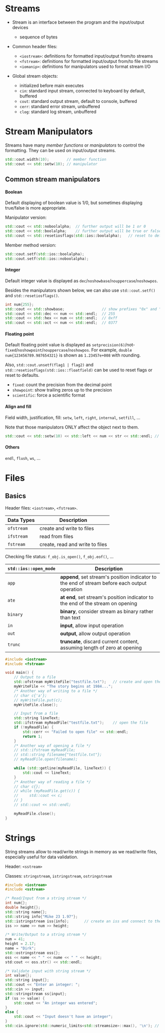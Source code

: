 # Streams

- Stream is an interface between the program and the input/output devices
    * sequence of bytes

- Common header files:
    * `<iostream>`: definitions for formatted input/output from/to streams
    * `<fstream>`: definitions for formatted input/output from/to file streams
    * `<iomanip>`: definitions for manipulators used to format stream I/O

- Global stream objects:
    * initialized before main executes
    * `cin`: standard input stream, connected to keyboard by default, buffered
    * `cout`: standard output stream, default to console, buffered
    * `cerr`: standard error stream, unbuffered
    * `clog`: standard log stream, unbuffered

# Stream Manipulators

Streams have many *member functions* or *manipulators* to control the formatting. They can be used on input/output streams.

```c++
std::cout.width(10);        // member function
std::cout << std::setw(10); // manipulator
```

## Common stream manipulators

#### Boolean

Default displaying of boolean value is 1/0, but sometimes displaying true/false is more appropriate.

Manipulator version:

```c++
std::cout << std::noboolalpha;  // further output will be 1 or 0
std::cout << std::boolalpha;    // further output will be true or false
std::cout << std::resetiosflags(std::ios::boolalpha);   // reset to default
```

Member method version:

```c++
std::cout.setf(std::ios::boolalpha);
std::cout.setf(std::ios::noboolalpha);
```

#### Integer

Default integer value is displayed as `dec`/`noshowbase`/`nouppercase`/`noshowpos`.

Besides the manipulators shown below, we can also use `std::cout.setf()` and `std::resetiosflags()`.

```c++
int num{255};
std::cout << std::showbase;                 // show prefixes "0x" and "0"
std::cout << std::dec << num << std::endl;  // 255
std::cout << std::hex << num << std::endl;  // 0xff
std::cout << std::oct << num << std::endl;  // 0377
```

#### Floating point

Default floating point value is displayed as `setprecision(6)`/not-`fixed`/`noshowpoint`/`nouppercase`/`noshowpos`. For example, `double num{123456789.987654321}` is shown as `1.23457e+008` with rounding.

Also, `std::cout.unsetf(flag1 | flag2)` and `std::resetiosflags(std::ios::floatfield)` can be used to reset flags or reset to defaults.

- `fixed`: count the precision from the decimal point
- `showpoint`: show trailing zeros up to the precision
- `scientific`: force a scientific format

#### Align and fill

Field width, justification, fill: `setw`, `left`, `right`, `internal`, `setfill`, ...

Note that those manipulators ONLY affect the object next to them.

```c++
std::cout << std::setw(10) << std::left << num << str << std::endl; // formats only affect "num"
```

#### Others

`endl`, `flush`, `ws`, ...

# Files

## Basics

Header files: `<iostream>`, `<fstream>`.

| Data Types | Description |
|------------|-------------|
| `ofstream` | create and write to files |
| `ifstream` | read from files |
| `fstream`  | create, read and write to files |

Checking file status: `f_obj.is_open()`, `f_obj.eof()`, ...

| `std::ios::open_mode` | Description |
|-----------------------|-------------|
| `app`    | **append**, set stream's position indicator to the end of stream before each output operation | 
| `ate`    | **at end**, set stream's position indicator to the end of the stream on opening |
| `binary` | **binary**, consider stream as binary rather than text |
| `in`     | **input**, allow input operation |
| `out`    | **output**, allow output operation |
| `trunc`  | **truncate**, discard current content, assuming length of zero at opening |

```c++
#include <iostream>
#include <fstream>

void main() {
    // Output to a file
    std::ofstream myWriteFile("testfile.txt");   // create and open the file
    myWriteFile << "The story begins at 1984...";
    /* Another way of writing to a file */
    // char c{'a'};
    // myWriteFile.put(c);
    myWriteFile.close();

    // Input from a file
    std::string lineText;
    std::ifstream myReadFile("testfile.txt");    // open the file
    if (!myReadFile) {
        std::cerr << "Failed to open file" << std::endl;
        return 1;
    }
    /* Another way of opening a file */
    // std::ifstream myReadFile;
    // std::string filename{"testfile.txt"};
    // myReadFile.open(filename);

    while (std::getline(myReadFile, lineText)) {
        std::cout << lineText;
    }
    /* Another way of reading a file */
    // char c{};
    // while (myReadFile.get(c)) {
    //     std::cout << c;
    // }
    // std::cout << std::endl;

    myReadFile.close();
}
```

# Strings

String streams allow to read/write strings in memory as we read/write files, especially useful for data validation.

Header: `<sstream>`

Classes: `stringstream`, `istringstream`, `ostringstream`

```c++
#include <iostream>
#include <sstream>

/* Read/Input from a string stream */
int num{};
double height{};
std::string name{};
std::string info{"Mike 23 1.97"};
std::istringstream iss{info};       // create an iss and connect to the string object
iss >> name >> num >> height;

/* Write/Output to a string stream */
num = 41;
height = 2.17;
name = "Dirk";
std::ostringstream oss{};
oss << name << " " << nume << " " << height;
std:cout << oss.str() << std::endl;

/* Validate input with string stream */
int value{};
std::string input{};
std::cout << "Enter an integer: ";
std::cin >> input;
std::stringstream ss{input};
if (ss >> value) {
    std::cout << "An integer was entered";
}
else {
    std::cout << "Input doesn't have an integer";
}
std::cin.ignore(std::numeric_limits<std::streamsize>::max(), '\n'); // discard the remaning content in the input buffer
```